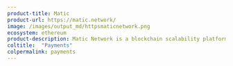 ```yaml
---
product-title: Matic
product-url: https://matic.network/
image: /images/output_md/httpsmaticnetwork.png
ecosystem: ethereum
product-description: Matic Network is a blockchain scalability platform which provides secure, scalable and instant transactions powered by PoS side chains and an adapted version of Plasma.
coltitle:  "Payments"
colpermalink: payments
---
```

